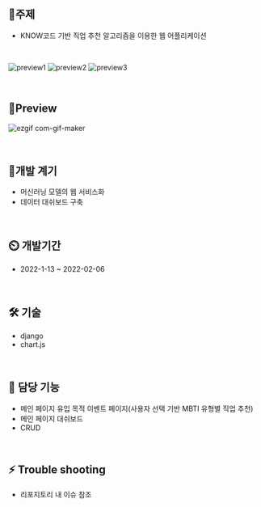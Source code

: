 
## 🎈주제
- KNOW코드 기반 직업 추천 알고리즘을 이용한 웹 어플리케이션

<br/>

![preview1](https://user-images.githubusercontent.com/77667889/152974498-4d8e78a5-5298-4a41-bb3d-9acf2906c804.png)
![preview2](https://user-images.githubusercontent.com/77667889/152974503-b7fd1052-8a9f-4093-878a-3eebe59acb38.png)
![preview3](https://user-images.githubusercontent.com/77667889/152974776-f7630e39-6fb0-478f-86c6-7e7e584e4260.png)

<br/>

## 🔎Preview
![ezgif com-gif-maker](https://user-images.githubusercontent.com/77667889/159951733-c9c55376-76fa-41ba-888f-2464646bd69c.gif)

<br/>

## 👀개발 계기
- 머신러닝 모델의 웹 서비스화
- 데이터 대쉬보드 구축

<br/>

## ⏲️ 개발기간
- 2022-1-13 ~ 2022-02-06

<br/>

## 🛠 기술
- django
- chart.js

<br/>

## 📌 담당 기능
- 메인 페이지 유입 목적 이벤트 페이지(사용자 선택 기반 MBTI 유형별 직업 추천)
- 메인 페이지 대쉬보드
- CRUD

<br/>

## ⚡ Trouble shooting
- 리포지토리 내 이슈 참조
